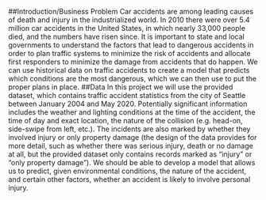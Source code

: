 ##Introduction/Business Problem
Car accidents are among leading causes of death and injury in the industrialized world. In 2010 there were over 5.4 million car accidents in the United States, in which nearly 33,000 people died, and the numbers have risen since. It is important to state and local governments to understand the factors that lead to dangerous accidents in order to plan traffic systems to minimize the risk of accidents and allocate first responders to minimize the damage from accidents that do happen. We can use historical data on traffic accidents to create a model that predicts which conditions are the most dangerous, which we can then use to put the proper plans in place.
##Data
In this project we will use the provided dataset, which contains traffic accident statistics from the city of Seattle between January 2004 and May 2020. Potentially significant information includes the weather and lighting conditions at the time of the accident, the time of day and exact location, the nature of the collision (e.g. head-on, side-swipe from left, etc.). The incidents are also marked by whether they involved injury or only property damage (the design of the data provides for more detail, such as whether there was serious injury, death or no damage at all, but the provided dataset only contains records marked as “injury” or “only property damage”). We should be able to develop a model that allows us to predict, given environmental conditions, the nature of the accident, and certain other factors, whether an accident is likely to involve personal injury. 